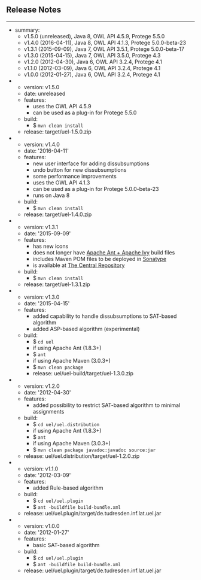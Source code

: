 ## Release Notes
---
- summary:
  - v1.5.0 (unreleased), Java 8, OWL API 4.5.9, Protege 5.5.0
  - v1.4.0 (2016-04-11), Java 8, OWL API 4.1.3, Protege 5.0.0-beta-23
  - v1.3.1 (2015-09-09), Java 7, OWL API 3.5.1, Protege 5.0.0-beta-17
  - v1.3.0 (2015-04-15), Java 7, OWL API 3.5.0, Protege 4.3
  - v1.2.0 (2012-04-30), Java 6, OWL API 3.2.4, Protege 4.1
  - v1.1.0 (2012-03-09), Java 6, OWL API 3.2.4, Protege 4.1
  - v1.0.0 (2012-01-27), Java 6, OWL API 3.2.4, Protege 4.1
- - version: v1.5.0
  - date: unreleased
  - features:
    - uses the OWL API 4.5.9
    - can be used as a plug-in for Protege 5.5.0
  - build:
    - $ `mvn clean install`
  - release: target/uel-1.5.0.zip
- - version: v1.4.0
  - date: '2016-04-11'
  - features:
    - new user interface for adding dissubsumptions
    - undo button for new dissubsumptions
    - some performance improvements
    - uses the OWL API 4.1.3
    - can be used as a plug-in for Protege 5.0.0-beta-23
    - runs on Java 8
  - build:
    - $ `mvn clean install`
  - release: target/uel-1.4.0.zip
- - version: v1.3.1
  - date: '2015-09-09'
  - features:
    - has new icons
    - does not longer have [Apache Ant + Apache Ivy](https://ant.apache.org/ivy/)
      build files
    - includes Maven POM files to be deployed in [Sonatype](https://oss.sonatype.org/)
    - is available at [The Central Repository](https://repo1.maven.org/maven2/de/tu-dresden/inf/lat/uel/)
  - build:
    - $ `mvn clean install`
  - release: target/uel-1.3.1.zip
- - version: v1.3.0
  - date: '2015-04-15'
  - features:
    - added capability to handle dissubsumptions to SAT-based algorithm
    - added ASP-based algorithm (experimental)
  - build:
    - $ `cd uel`
    - if using Apache Ant (1.8.3+)
    - $ `ant`
    - if using Apache Maven (3.0.3+)
    - $ `mvn clean package`
    - release: uel/uel-build/target/uel-1.3.0.zip
- - version: v1.2.0
  - date: '2012-04-30'
  - features:
    - added possibility to restrict SAT-based algorithm to minimal assignments
  - build:
    - $ `cd uel/uel.distribution`
    - if using Apache Ant (1.8.3+)
    - $ `ant`
    - if using Apache Maven (3.0.3+)
    - $ `mvn clean package javadoc:javadoc source:jar`
  - release: uel/uel.distribution/target/uel-1.2.0.zip
- - version: v1.1.0
  - date: '2012-03-09'
  - features:
    - added Rule-based algorithm
  - build:
    - $ `cd uel/uel.plugin`
    - $ `ant -buildfile build-bundle.xml`
  - release: uel/uel.plugin/target/de.tudresden.inf.lat.uel.jar
- - version: v1.0.0
  - date: '2012-01-27'
  - features:
    - basic SAT-based algorithm
  - build:
    - $ `cd uel/uel.plugin`
    - $ `ant -buildfile build-bundle.xml`
  - release: uel/uel.plugin/target/de.tudresden.inf.lat.uel.jar


